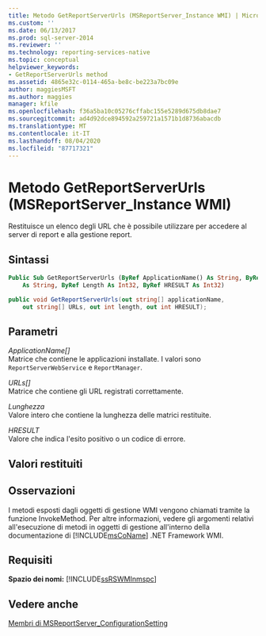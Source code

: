 ```yaml
---
title: Metodo GetReportServerUrls (MSReportServer_Instance WMI) | Microsoft Docs
ms.custom: ''
ms.date: 06/13/2017
ms.prod: sql-server-2014
ms.reviewer: ''
ms.technology: reporting-services-native
ms.topic: conceptual
helpviewer_keywords:
- GetReportServerUrls method
ms.assetid: 4865e32c-0114-465a-be8c-be223a7bc09e
author: maggiesMSFT
ms.author: maggies
manager: kfile
ms.openlocfilehash: f36a5ba10c05276cffabc155e5289d675db8dae7
ms.sourcegitcommit: ad4d92dce894592a259721a1571b1d8736abacdb
ms.translationtype: MT
ms.contentlocale: it-IT
ms.lasthandoff: 08/04/2020
ms.locfileid: "87717321"
---
```

# <a name="getreportserverurls-method-wmi-msreportserver_instance"></a>Metodo GetReportServerUrls (MSReportServer_Instance WMI)
  Restituisce un elenco degli URL che è possibile utilizzare per accedere al server di report e alla gestione report.  
  
## <a name="syntax"></a>Sintassi  
  
```vb  
Public Sub GetReportServerUrls (ByRef ApplicationName() As String, ByRef URLs()_  
    As String, ByRef Length As Int32, ByRef HRESULT As Int32)  
```  
  
```csharp  
public void GetReportServerUrls(out string[] applicationName,   
    out string[] URLs, out int length, out int HRESULT);  
```  
  
## <a name="parameters"></a>Parametri  
 *ApplicationName[]*  
 Matrice che contiene le applicazioni installate. I valori sono `ReportServerWebService` e `ReportManager`.  
  
 *URLs[]*  
 Matrice che contiene gli URL registrati correttamente.  
  
 *Lunghezza*  
 Valore intero che contiene la lunghezza delle matrici restituite.  
  
 *HRESULT*  
 Valore che indica l'esito positivo o un codice di errore.  
  
## <a name="return-values"></a>Valori restituiti  
  
## <a name="remarks"></a>Osservazioni  
 I metodi esposti dagli oggetti di gestione WMI vengono chiamati tramite la funzione InvokeMethod. Per altre informazioni, vedere gli argomenti relativi all'esecuzione di metodi in oggetti di gestione all'interno della documentazione di [!INCLUDE[msCoName](../../includes/msconame-md.md)] .NET Framework WMI.  
  
## <a name="requirements"></a>Requisiti  
 **Spazio dei nomi:** [!INCLUDE[ssRSWMInmspc](../../includes/ssrswminmspc-md.md)]  
  
## <a name="see-also"></a>Vedere anche  
 [Membri di MSReportServer_ConfigurationSetting](msreportserver-configurationsetting-members.md)  
  
  
